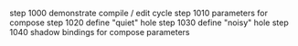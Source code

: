 step 1000 demonstrate compile / edit cycle
step 1010 parameters for compose
step 1020 define "quiet" hole
step 1030 define "noisy" hole
step 1040 shadow bindings for compose parameters
